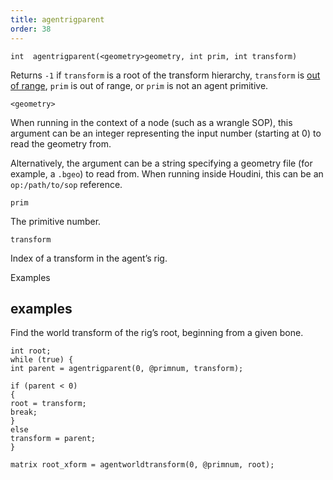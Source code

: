 ```yaml
---
title: agentrigparent
order: 38
---
```

`int  agentrigparent(<geometry>geometry, int prim, int transform)`

Returns `-1` if `transform` is a root of the transform hierarchy, `transform` is [out of range](/en/houdini-vex/crowds/agenttransformcount "Returns the number of transforms in an agent primitive’s rig."), `prim` is out of range, or `prim` is not an agent primitive.

`<geometry>`

When running in the context of a node (such as a wrangle SOP), this argument can be an integer representing the input number (starting at 0) to read the geometry from.

Alternatively, the argument can be a string specifying a geometry file (for example, a `.bgeo`) to read from. When running inside Houdini, this can be an `op:/path/to/sop` reference.

`prim`

The primitive number.

`transform`

Index of a transform in the agent’s rig.

Examples

## examples

Find the world transform of the rig’s root, beginning from a given bone.

```vex
int root;
while (true) {
int parent = agentrigparent(0, @primnum, transform);

if (parent < 0)
{
root = transform;
break;
}
else
transform = parent;
}

matrix root_xform = agentworldtransform(0, @primnum, root);

```

